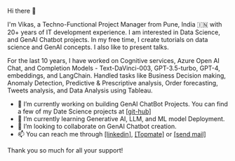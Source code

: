 Hi there 👋

I'm Vikas, a Techno-Functional Project Manager from Pune, India 🇮🇳  with 20+ years of IT development experience. I am interested in Data Science, and GenAI Chatbot projects. In my free time, I create tutorials on data science and GenAI concepts. I also like to present talks.

For the last 10 years, I have worked on Cognitive services, Azure Open AI Chat, and Completion Models - Text-DaVinci-003, GPT-3.5-turbo, GPT-4, embeddings, and LangChain. Handled tasks like Business Decision making, Anomaly Detection, Predictive & Prescriptive analysis, Order forecasting, Tweets analysis, and Data Analysis using Tableau.

- 🔭 I’m currently working on building GenAI ChatBot Projects. You can find a few of my Date Science projects at [[git-hub]](https://github.com/ipvikas/My-Projects_POC)
- 🌱 I’m currently learning Generative AI, LLM, and ML model Deployment.
- 👯 I’m looking to collaborate on GenAI Chatbot creation.
- 📫 You can reach me through [[linkedin]](https://www.linkedin.com/in/vikaskumar-datascience/), [[Topmate]](https://topmate.io/datasciencebyvikas) or [[send mail]](ipvikas@gmail.com) 

Thank you so much for all your support!
